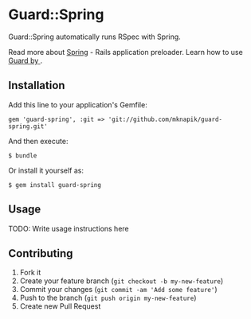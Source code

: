 # Guard::Spring

Guard::Spring automatically runs RSpec with Spring.

Read more about [Spring](https://github.com/jonleighton/spring) - Rails application preloader.
Learn how to use [Guard by ](https://github.com/guard/guard).


## Installation

Add this line to your application's Gemfile:

    gem 'guard-spring', :git => 'git://github.com/mknapik/guard-spring.git'

And then execute:

    $ bundle

Or install it yourself as:

    $ gem install guard-spring

## Usage

TODO: Write usage instructions here

## Contributing

1. Fork it
2. Create your feature branch (`git checkout -b my-new-feature`)
3. Commit your changes (`git commit -am 'Add some feature'`)
4. Push to the branch (`git push origin my-new-feature`)
5. Create new Pull Request
